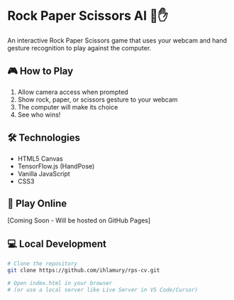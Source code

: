 # Rock Paper Scissors AI 🤖✋

An interactive Rock Paper Scissors game that uses your webcam and hand gesture recognition to play against the computer.

## 🎮 How to Play

1. Allow camera access when prompted
2. Show rock, paper, or scissors gesture to your webcam
3. The computer will make its choice
4. See who wins!

## 🛠️ Technologies

- HTML5 Canvas
- TensorFlow.js (HandPose)
- Vanilla JavaScript
- CSS3

## 🚀 Play Online

[Coming Soon - Will be hosted on GitHub Pages]

## 💻 Local Development
```bash
# Clone the repository
git clone https://github.com/ihlamury/rps-cv.git

# Open index.html in your browser
# (or use a local server like Live Server in VS Code/Cursor)